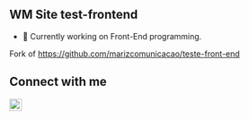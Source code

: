 ## WM Site test-frontend
<!-- BLOG-POST-LIST:START -->
<!-- BLOG-POST-LIST:END -->

- 🔭 Currently working on Front-End programming.

Fork of https://github.com/marizcomunicacao/teste-front-end

## Connect with me
<!-- BLOG-POST-LIST:START -->
<!-- BLOG-POST-LIST:END -->
[<img align="left" alt="codeSTACKr | LinkedIn" width="22px" src="https://cdn.jsdelivr.net/npm/simple-icons@v3/icons/linkedin.svg" />][linkedin]
<br />

[linkedin]: https://www.linkedin.com/in/renanalmeida21/

